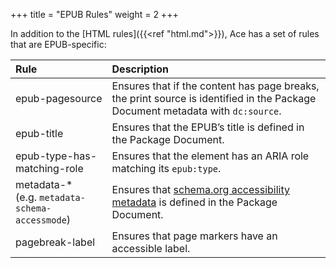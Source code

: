 +++
title = "EPUB Rules"
weight = 2
+++

In addition to the [HTML rules]({{<ref "html.md">}}), Ace has a set of rules that are EPUB-specific:

| Rule | Description |
| :------- | :------- |
| epub-pagesource | Ensures that if the content has page breaks, the print source is identified in the Package Document metadata with `dc:source`. |
| epub-title  | Ensures that the EPUB’s title is defined in the Package Document. |
| epub-type-has-matching-role | Ensures that the element has an ARIA role matching its `epub:type`. |
| metadata-* <br/> (e.g. `metadata-schema-accessmode`)| Ensures that [schema.org accessibility metadata](http://kb.daisy.org/publishing/docs/metadata/schema.org/index.html) is defined in the Package Document.|
| pagebreak-label | Ensures that page markers have an accessible label. |
